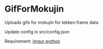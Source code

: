 # GifForMokujin
Uploads gifs for mokujin for tekken frame data

Update config in src/config.json

Requirement: [imgur-python](https://github.com/faustocarrera/imgur-python)

